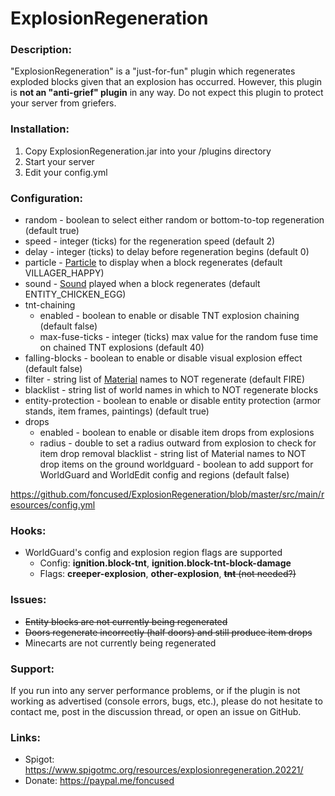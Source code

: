 # ExplosionRegeneration

### Description:
"ExplosionRegeneration" is a "just-for-fun" plugin which regenerates exploded blocks given that an explosion has occurred. However, this plugin is **not an "anti-grief" plugin** in any way. Do not expect this plugin to protect your server from griefers.

### Installation:
1. Copy ExplosionRegeneration.jar into your /plugins directory
2. Start your server
3. Edit your config.yml

### Configuration:
- random - boolean to select either random or bottom-to-top regeneration (default true)
- speed - integer (ticks) for the regeneration speed (default 2)
- delay - integer (ticks) to delay before regeneration begins (default 0)
- particle - [Particle](https://hub.spigotmc.org/javadocs/spigot/org/bukkit/Particle.html) to display when a block regenerates (default VILLAGER_HAPPY)
- sound - [Sound](https://hub.spigotmc.org/javadocs/spigot/org/bukkit/Sound.html) played when a block regenerates (default ENTITY_CHICKEN_EGG)
- tnt-chaining
  - enabled - boolean to enable or disable TNT explosion chaining (default false)
  - max-fuse-ticks - integer (ticks) max value for the random fuse time on chained TNT explosions (default 40)
- falling-blocks - boolean to enable or disable visual explosion effect (default false)
- filter - string list of [Material](https://hub.spigotmc.org/javadocs/spigot/org/bukkit/Material.html) names to NOT regenerate (default FIRE)
- blacklist - string list of world names in which to NOT regenerate blocks
- entity-protection - boolean to enable or disable entity protection (armor stands, item frames, paintings) (default true)
- drops
  - enabled - boolean to enable or disable item drops from explosions
  - radius - double to set a radius outward from explosion to check for item drop removal
blacklist - string list of Material names to NOT drop items on the ground
worldguard - boolean to add support for WorldGuard and WorldEdit config and regions (default false)

https://github.com/foncused/ExplosionRegeneration/blob/master/src/main/resources/config.yml

### Hooks:
- WorldGuard's config and explosion region flags are supported
  - Config: **ignition.block-tnt**, **ignition.block-tnt-block-damage**
  - Flags: **creeper-explosion**, **other-explosion**, ~~**tnt** (not needed?)~~

### Issues:
- ~~Entity blocks are not currently being regenerated~~
- ~~Doors regenerate incorrectly (half doors) and still produce item drops~~
- Minecarts are not currently being regenerated
  
### Support:
If you run into any server performance problems, or if the plugin is not working as advertised (console errors, bugs, etc.), please do not hesitate to contact me, post in the discussion thread, or open an issue on GitHub.

### Links:
- Spigot: https://www.spigotmc.org/resources/explosionregeneration.20221/
- Donate: https://paypal.me/foncused
